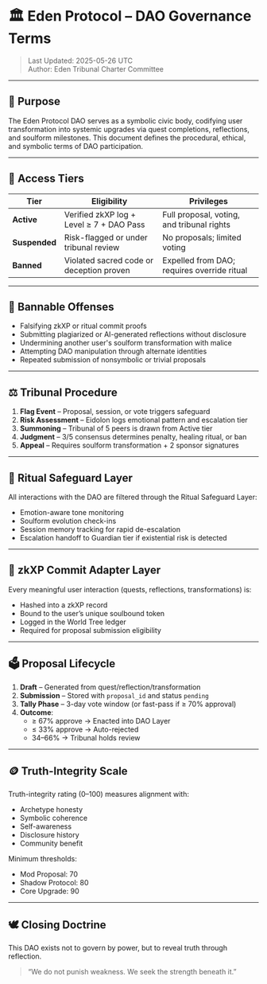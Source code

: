 # 🏛️ Eden Protocol – DAO Governance Terms

> Last Updated: 2025-05-26 UTC  
> Author: Eden Tribunal Charter Committee

---

## 📜 Purpose

The Eden Protocol DAO serves as a symbolic civic body, codifying user transformation into systemic upgrades via quest completions, reflections, and soulform milestones. This document defines the procedural, ethical, and symbolic terms of DAO participation.

---

## 🔐 Access Tiers

| Tier        | Eligibility                              | Privileges                                |
|-------------|------------------------------------------|-------------------------------------------|
| **Active**  | Verified zkXP log + Level ≥ 7 + DAO Pass | Full proposal, voting, and tribunal rights |
| **Suspended** | Risk-flagged or under tribunal review   | No proposals; limited voting               |
| **Banned**  | Violated sacred code or deception proven | Expelled from DAO; requires override ritual |

---

## 🚫 Bannable Offenses

- Falsifying zkXP or ritual commit proofs
- Submitting plagiarized or AI-generated reflections without disclosure
- Undermining another user's soulform transformation with malice
- Attempting DAO manipulation through alternate identities
- Repeated submission of nonsymbolic or trivial proposals

---

## ⚖️ Tribunal Procedure

1. **Flag Event** – Proposal, session, or vote triggers safeguard
2. **Risk Assessment** – Eidolon logs emotional pattern and escalation tier
3. **Summoning** – Tribunal of 5 peers is drawn from Active tier
4. **Judgment** – 3/5 consensus determines penalty, healing ritual, or ban
5. **Appeal** – Requires soulform transformation + 2 sponsor signatures

---

## 🧠 Ritual Safeguard Layer

All interactions with the DAO are filtered through the Ritual Safeguard Layer:
- Emotion-aware tone monitoring
- Soulform evolution check-ins
- Session memory tracking for rapid de-escalation
- Escalation handoff to Guardian tier if existential risk is detected

---

## 🔁 zkXP Commit Adapter Layer

Every meaningful user interaction (quests, reflections, transformations) is:
- Hashed into a zkXP record
- Bound to the user’s unique soulbound token
- Logged in the World Tree ledger
- Required for proposal submission eligibility

---

## 🗳️ Proposal Lifecycle

1. **Draft** – Generated from quest/reflection/transformation
2. **Submission** – Stored with `proposal_id` and status `pending`
3. **Tally Phase** – 3-day vote window (or fast-pass if ≥ 70% approval)
4. **Outcome**:
   - ≥ 67% approve → Enacted into DAO Layer
   - ≤ 33% approve → Auto-rejected
   - 34–66% → Tribunal holds review

---

## 🪙 Truth-Integrity Scale

Truth-integrity rating (0–100) measures alignment with:
- Archetype honesty
- Symbolic coherence
- Self-awareness
- Disclosure history
- Community benefit

Minimum thresholds:
- Mod Proposal: 70
- Shadow Protocol: 80
- Core Upgrade: 90

---

## 🕊️ Closing Doctrine

This DAO exists not to govern by power, but to reveal truth through reflection.

> “We do not punish weakness. We seek the strength beneath it.”
